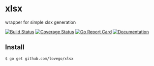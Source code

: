 # xlsx
wrapper for simple xlsx generation

[![Build Status](https://github.com/lovego/xlsx/actions/workflows/go.yml/badge.svg)](https://github.com/lovego/xlsx/actions/workflows/go.yml)
[![Coverage Status](https://coveralls.io/repos/github/lovego/xlsx/badge.svg?branch=master)](https://coveralls.io/github/lovego/xlsx)
[![Go Report Card](https://goreportcard.com/badge/github.com/lovego/xlsx)](https://goreportcard.com/report/github.com/lovego/xlsx)
[![Documentation](https://pkg.go.dev/badge/github.com/lovego/xlsx)](https://pkg.go.dev/github.com/lovego/xlsx@v0.0.6)

## Install
`$ go get github.com/lovego/xlsx`

